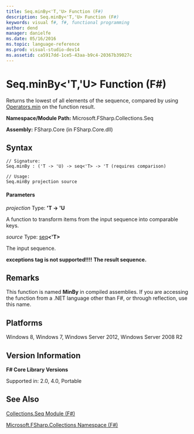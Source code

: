 ```yaml
---
title: Seq.minBy<'T,'U> Function (F#)
description: Seq.minBy<'T,'U> Function (F#)
keywords: visual f#, f#, functional programming
author: dend
manager: danielfe
ms.date: 05/16/2016
ms.topic: language-reference
ms.prod: visual-studio-dev14
ms.assetid: ca5917dd-1ce5-43aa-b9c4-20367b39027c 
---
```


# Seq.minBy<'T,'U> Function (F#)

Returns the lowest of all elements of the sequence, compared by using [Operators.min](https://msdn.microsoft.com/library/adea4fd7-bfad-4834-989c-7878aca81fed) on the function result.

**Namespace/Module Path:** Microsoft.FSharp.Collections.Seq

**Assembly:** FSharp.Core (in FSharp.Core.dll)


## Syntax

```
// Signature:
Seq.minBy : ('T -> 'U) -> seq<'T> -> 'T (requires comparison)

// Usage:
Seq.minBy projection source
```

#### Parameters
*projection*
Type: **'T -&gt; 'U**


A function to transform items from the input sequence into comparable keys.


*source*
Type: [seq](https://msdn.microsoft.com/library/2f0c87c6-8a0d-4d33-92a6-10d1d037ce75)**&lt;'T&gt;**


The input sequence.



**exceptions tag is not supported!!!!**
**The result sequence.**
## Remarks
This function is named **MinBy** in compiled assemblies. If you are accessing the function from a .NET language other than F#, or through reflection, use this name.


## Platforms
Windows 8, Windows 7, Windows Server 2012, Windows Server 2008 R2


## Version Information
**F# Core Library Versions**

Supported in: 2.0, 4.0, Portable




## See Also
[Collections.Seq Module &#40;F&#35;&#41;](Collections.Seq-Module-%5BFSharp%5D.md)

[Microsoft.FSharp.Collections Namespace &#40;F&#35;&#41;](Microsoft.FSharp.Collections-Namespace-%5BFSharp%5D.md)

